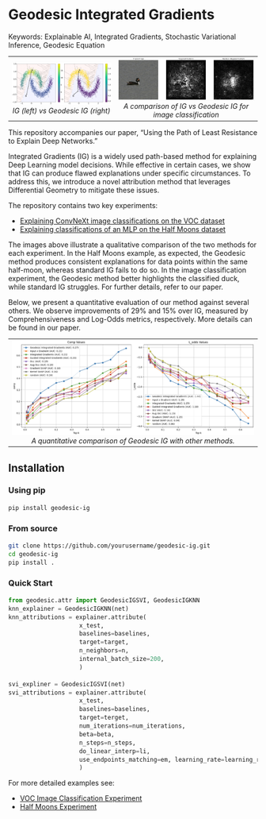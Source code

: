 # Geodesic Integrated Gradients

Keywords: Explainable AI, Integrated Gradients, Stochastic Variational Inference, Geodesic Equation

<p align="center"> <table> <tr> <td align="center"> <img src="images/half_moons_y.png" width="400"/> <br> <em>IG (left) vs Geodesic IG (right)</em> </td> <td align="center"> <img src="images/voc_compare.png" width="545"/> <br> <em>A comparison of IG vs Geodesic IG for image classification</em> </td> </tr> </table> </p>
This repository accompanies our paper, “Using the Path of Least Resistance to Explain Deep Networks.”

Integrated Gradients (IG) is a widely used path-based method for explaining Deep Learning model decisions. While effective in certain cases, we show that IG can produce flawed explanations under specific circumstances. To address this, we introduce a novel attribution method that leverages Differential Geometry to mitigate these issues.

The repository contains two key experiments:
- [Explaining ConvNeXt image classifications on the VOC dataset](./experiments/voc/)
- [Explaining classifications of an MLP on the Half Moons dataset](./experiments/moons/)

The images above illustrate a qualitative comparison of the two methods for each experiment. In the Half Moons example, as expected, the Geodesic method produces consistent explanations for data points within the same half-moon, whereas standard IG fails to do so. In the image classification experiment, the Geodesic method better highlights the classified duck, while standard IG struggles. For further details, refer to our paper.

Below, we present a quantitative evaluation of our method against several others. We observe improvements of 29% and 15% over IG, measured by Comprehensiveness and Log-Odds metrics, respectively. More details can be found in our paper.

<p align="center"> <table> <tr> <td align="center"> <img src="images/voc_metrics.png" width="700"/> <br> <em>A quantitative comparison of Geodesic IG with other methods.</em> </td> </tr> </table> </p>

## Installation

### Using pip
```bash
pip install geodesic-ig
```
### From source
```bash
git clone https://github.com/yourusername/geodesic-ig.git
cd geodesic-ig
pip install .
```
### Quick Start

```python
from geodesic.attr import GeodesicIGSVI, GeodesicIGKNN
knn_explainer = GeodesicIGKNN(net)
knn_attributions = explainer.attribute(
                    x_test,
                    baselines=baselines,
                    target=target,
                    n_neighbors=n,
                    internal_batch_size=200,
                    )

svi_expliner = GeodesicIGSVI(net)
svi_attributions = explainer.attribute(
                    x_test,
                    baselines=baselines,
                    target=terget,
                    num_iterations=num_iterations,
                    beta=beta,
                    n_steps=n_steps,
                    do_linear_interp=li,
                    use_endpoints_matching=em, learning_rate=learning_rat,
                    )
```

For more detailed examples see:
- [VOC Image Classification Experiment](./experiments/voc/)
- [Half Moons Experiment](./experiments/moons/)

